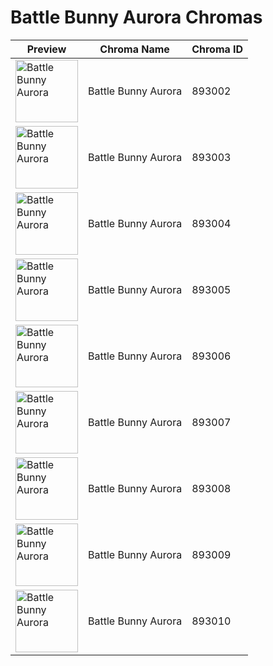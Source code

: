 # Battle Bunny Aurora Chromas

| Preview | Chroma Name | Chroma ID |
|---|---|---|
| <img src='https://raw.communitydragon.org/latest/plugins/rcp-be-lol-game-data/global/default/v1/champion-chroma-images/893/893002.png' alt='Battle Bunny Aurora' width='100'> | Battle Bunny Aurora | 893002 |
| <img src='https://raw.communitydragon.org/latest/plugins/rcp-be-lol-game-data/global/default/v1/champion-chroma-images/893/893003.png' alt='Battle Bunny Aurora' width='100'> | Battle Bunny Aurora | 893003 |
| <img src='https://raw.communitydragon.org/latest/plugins/rcp-be-lol-game-data/global/default/v1/champion-chroma-images/893/893004.png' alt='Battle Bunny Aurora' width='100'> | Battle Bunny Aurora | 893004 |
| <img src='https://raw.communitydragon.org/latest/plugins/rcp-be-lol-game-data/global/default/v1/champion-chroma-images/893/893005.png' alt='Battle Bunny Aurora' width='100'> | Battle Bunny Aurora | 893005 |
| <img src='https://raw.communitydragon.org/latest/plugins/rcp-be-lol-game-data/global/default/v1/champion-chroma-images/893/893006.png' alt='Battle Bunny Aurora' width='100'> | Battle Bunny Aurora | 893006 |
| <img src='https://raw.communitydragon.org/latest/plugins/rcp-be-lol-game-data/global/default/v1/champion-chroma-images/893/893007.png' alt='Battle Bunny Aurora' width='100'> | Battle Bunny Aurora | 893007 |
| <img src='https://raw.communitydragon.org/latest/plugins/rcp-be-lol-game-data/global/default/v1/champion-chroma-images/893/893008.png' alt='Battle Bunny Aurora' width='100'> | Battle Bunny Aurora | 893008 |
| <img src='https://raw.communitydragon.org/latest/plugins/rcp-be-lol-game-data/global/default/v1/champion-chroma-images/893/893009.png' alt='Battle Bunny Aurora' width='100'> | Battle Bunny Aurora | 893009 |
| <img src='https://raw.communitydragon.org/latest/plugins/rcp-be-lol-game-data/global/default/v1/champion-chroma-images/893/893010.png' alt='Battle Bunny Aurora' width='100'> | Battle Bunny Aurora | 893010 |
